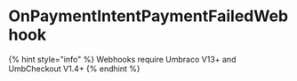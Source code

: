 # OnPaymentIntentPaymentFailedWebhook

{% hint style="info" %}
Webhooks require Umbraco V13+ and UmbCheckout V1.4+
{% endhint %}
